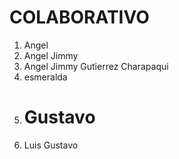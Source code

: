 # COLABORATIVO
1. Angel
2. Angel Jimmy
3. Angel Jimmy Gutierrez Charapaqui
5. esmeralda
6. # Gustavo
7. Luis Gustavo
